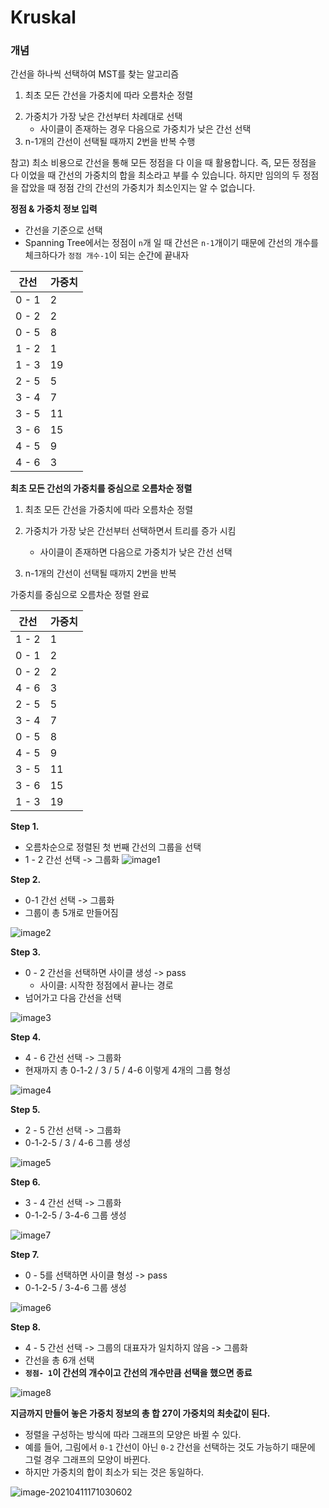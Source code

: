 # Kruskal

### 개념

간선을 하나씩 선택하여 MST를 찾는 알고리즘

1) 최초 모든 간선을 가중치에 따라 오름차순 정렬

2. 가중치가 가장 낮은 간선부터 차례대로 선택
   - 사이클이 존재하는 경우 다음으로 가중치가 낮은 간선 선택
3. n-1개의 간선이 선택될 때까지 2번을 반복 수행



참고) 최소 비용으로 간선을 통해 모든 정점을 다 이을 때 활용합니다. 즉, 모든 정점을 다 이었을 때 간선의 가중치의 합을 최소라고 부를 수 있습니다. 하지만 임의의 두 정점을 잡았을 때 정점 간의 간선의 가중치가 최소인지는 알 수 없습니다. 



**정점 & 가중치 정보 입력**

- 간선을 기준으로 선택
- Spanning Tree에서는 정점이 `n`개 일 때 간선은 `n-1`개이기 때문에 간선의 개수를 체크하다가 `정점 개수-1`이 되는 순간에 끝내자

| 간선  | 가중치 |
| ----- | ------ |
| 0 - 1 | 2      |
| 0 - 2 | 2      |
| 0 - 5 | 8      |
| 1 - 2 | 1      |
| 1 - 3 | 19     |
| 2 - 5 | 5      |
| 3 - 4 | 7      |
| 3 - 5 | 11     |
| 3 - 6 | 15     |
| 4 - 5 | 9      |
| 4 - 6 | 3      |



**최초 모든 간선의 가중치를 중심으로 오름차순 정렬**

1. 최초 모든 간선을 가중치에 따라 오름차순 정렬

2. 가중치가 가장 낮은 간선부터 선택하면서 트리를 증가 시킴
   - 사이클이 존재하면 다음으로 가중치가 낮은 간선 선택

3. n-1개의 간선이 선택될 때까지 2번을 반복



가중치를 중심으로 오름차순 정렬 완료

| 간선  | 가중치 |
| ----- | ------ |
| 1 - 2 | 1      |
| 0 - 1 | 2      |
| 0 - 2 | 2      |
| 4 - 6 | 3      |
| 2 - 5 | 5      |
| 3 - 4 | 7      |
| 0 - 5 | 8      |
| 4 - 5 | 9      |
| 3 - 5 | 11     |
| 3 - 6 | 15     |
| 1 - 3 | 19     |



**Step 1.**
- 오름차순으로 정렬된 첫 번째 간선의 그룹을 선택
- 1 - 2 간선 선택 -> 그룹화
  ![image1](해설/image1.png)



**Step 2.**

- 0-1 간선 선택 -> 그룹화
- 그룹이 총 5개로 만들어짐

![image2](해설/image2.png)



**Step 3.**
- 0 - 2 간선을 선택하면 사이클 생성 -> pass
  - 사이클: 시작한 정점에서 끝나는 경로
- 넘어가고 다음 간선을 선택

![image3](해설/image3.png)



**Step 4.**
- 4 - 6 간선 선택 -> 그룹화
- 현재까지 총 0-1-2 / 3 / 5 / 4-6 이렇게 4개의 그룹 형성

![image4](해설/image4.png)



**Step 5.**
- 2 - 5 간선 선택 -> 그룹화
- 0-1-2-5 / 3 / 4-6 그룹 생성

![image5](해설/image5.png)



**Step 6.**
- 3 - 4 간선 선택 -> 그룹화
- 0-1-2-5 / 3-4-6 그룹 생성

 ![image7](해설/image7.png)



**Step 7.**
- 0 - 5를 선택하면 사이클 형성 -> pass
- 0-1-2-5 / 3-4-6 그룹 생성

 ![image6](해설/image6.png)



**Step 8.**
- 4 - 5 간선 선택 -> 그룹의 대표자가 일치하지 않음 -> 그룹화
- 간선을 총 6개 선택 
- **`정점- 1`이 간선의 개수이고 간선의 개수만큼 선택을 했으면 종료**

![image8](해설/image8.png)


**지금까지 만들어 놓은 가중치 정보의 총 합 27이 가중치의 최솟값이 된다.**
- 정렬을 구성하는 방식에 따라 그래프의 모양은 바뀔 수 있다.
- 예를 들어, 그림에서 `0-1` 간선이 아닌 `0-2` 간선을 선택하는 것도 가능하기 때문에 그럴 경우 그래프의 모양이 바뀐다.
- 하지만 가중치의 합이 최소가 되는 것은 동일하다.

![image-20210411171030602](해설/image-20210411171030602.png)
